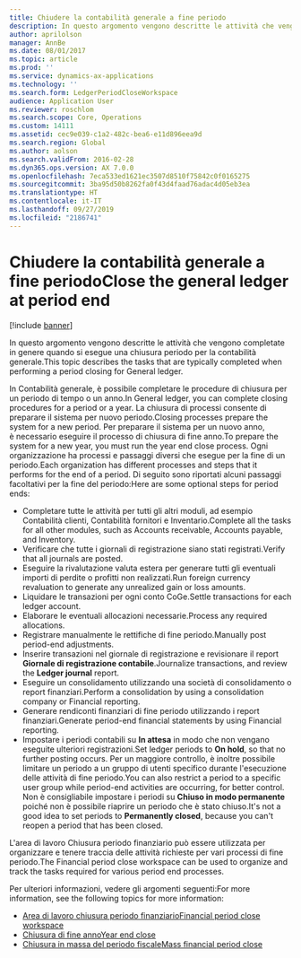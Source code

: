```yaml
---
title: Chiudere la contabilità generale a fine periodo
description: In questo argomento vengono descritte le attività che vengono completate in genere quando si esegue una chiusura periodo per la contabilità generale.
author: aprilolson
manager: AnnBe
ms.date: 08/01/2017
ms.topic: article
ms.prod: ''
ms.service: dynamics-ax-applications
ms.technology: ''
ms.search.form: LedgerPeriodCloseWorkspace
audience: Application User
ms.reviewer: roschlom
ms.search.scope: Core, Operations
ms.custom: 14111
ms.assetid: cec9e039-c1a2-482c-bea6-e11d896eea9d
ms.search.region: Global
ms.author: aolson
ms.search.validFrom: 2016-02-28
ms.dyn365.ops.version: AX 7.0.0
ms.openlocfilehash: 7eca533ed1621ec3507d8510f75842c0f0165275
ms.sourcegitcommit: 3ba95d50b8262fa0f43d4faad76adac4d05eb3ea
ms.translationtype: HT
ms.contentlocale: it-IT
ms.lasthandoff: 09/27/2019
ms.locfileid: "2186741"
---
```

# <a name="close-the-general-ledger-at-period-end"></a><span data-ttu-id="d24d2-103">Chiudere la contabilità generale a fine periodo</span><span class="sxs-lookup"><span data-stu-id="d24d2-103">Close the general ledger at period end</span></span>

[!include [banner](../includes/banner.md)]

<span data-ttu-id="d24d2-104">In questo argomento vengono descritte le attività che vengono completate in genere quando si esegue una chiusura periodo per la contabilità generale.</span><span class="sxs-lookup"><span data-stu-id="d24d2-104">This topic describes the tasks that are typically completed when performing a period closing for General ledger.</span></span> 

<span data-ttu-id="d24d2-105">In Contabilità generale, è possibile completare le procedure di chiusura per un periodo di tempo o un anno.</span><span class="sxs-lookup"><span data-stu-id="d24d2-105">In General ledger, you can complete closing procedures for a period or a year.</span></span> <span data-ttu-id="d24d2-106">La chiusura di processi consente di preparare il sistema per nuovo periodo.</span><span class="sxs-lookup"><span data-stu-id="d24d2-106">Closing processes prepare the system for a new period.</span></span> <span data-ttu-id="d24d2-107">Per preparare il sistema per un nuovo anno, è necessario eseguire il processo di chiusura di fine anno.</span><span class="sxs-lookup"><span data-stu-id="d24d2-107">To prepare the system for a new year, you must run the year end close process.</span></span> <span data-ttu-id="d24d2-108">Ogni organizzazione ha processi e passaggi diversi che esegue per la fine di un periodo.</span><span class="sxs-lookup"><span data-stu-id="d24d2-108">Each organization has different processes and steps that it performs for the end of a period.</span></span> <span data-ttu-id="d24d2-109">Di seguito sono riportati alcuni passaggi facoltativi per la fine del periodo:</span><span class="sxs-lookup"><span data-stu-id="d24d2-109">Here are some optional steps for period ends:</span></span>

-   <span data-ttu-id="d24d2-110">Completare tutte le attività per tutti gli altri moduli, ad esempio Contabilità clienti, Contabilità fornitori e Inventario.</span><span class="sxs-lookup"><span data-stu-id="d24d2-110">Complete all the tasks for all other modules, such as Accounts receivable, Accounts payable, and Inventory.</span></span>
-   <span data-ttu-id="d24d2-111">Verificare che tutte i giornali di registrazione siano stati registrati.</span><span class="sxs-lookup"><span data-stu-id="d24d2-111">Verify that all journals are posted.</span></span>
-   <span data-ttu-id="d24d2-112">Eseguire la rivalutazione valuta estera per generare tutti gli eventuali importi di perdite o profitti non realizzati.</span><span class="sxs-lookup"><span data-stu-id="d24d2-112">Run foreign currency revaluation to generate any unrealized gain or loss amounts.</span></span>
-   <span data-ttu-id="d24d2-113">Liquidare le transazioni per ogni conto CoGe.</span><span class="sxs-lookup"><span data-stu-id="d24d2-113">Settle transactions for each ledger account.</span></span>
-   <span data-ttu-id="d24d2-114">Elaborare le eventuali allocazioni necessarie.</span><span class="sxs-lookup"><span data-stu-id="d24d2-114">Process any required allocations.</span></span>
-   <span data-ttu-id="d24d2-115">Registrare manualmente le rettifiche di fine periodo.</span><span class="sxs-lookup"><span data-stu-id="d24d2-115">Manually post period-end adjustments.</span></span>
-   <span data-ttu-id="d24d2-116">Inserire transazioni nel giornale di registrazione e revisionare il report **Giornale di registrazione contabile**.</span><span class="sxs-lookup"><span data-stu-id="d24d2-116">Journalize transactions, and review the **Ledger journal** report.</span></span>
-   <span data-ttu-id="d24d2-117">Eseguire un consolidamento utilizzando una società di consolidamento o report finanziari.</span><span class="sxs-lookup"><span data-stu-id="d24d2-117">Perform a consolidation by using a consolidation company or Financial reporting.</span></span>
-   <span data-ttu-id="d24d2-118">Generare rendiconti finanziari di fine periodo utilizzando i report finanziari.</span><span class="sxs-lookup"><span data-stu-id="d24d2-118">Generate period-end financial statements by using Financial reporting.</span></span>
-   <span data-ttu-id="d24d2-119">Impostare i periodi contabili su **In attesa** in modo che non vengano eseguite ulteriori registrazioni.</span><span class="sxs-lookup"><span data-stu-id="d24d2-119">Set ledger periods to **On hold**, so that no further posting occurs.</span></span> <span data-ttu-id="d24d2-120">Per un maggiore controllo, è inoltre possibile limitare un periodo a un gruppo di utenti specifico durante l'esecuzione delle attività di fine periodo.</span><span class="sxs-lookup"><span data-stu-id="d24d2-120">You can also restrict a period to a specific user group while period-end activities are occurring, for better control.</span></span> <span data-ttu-id="d24d2-121">Non è consigliabile impostare i periodi su **Chiuso in modo permanente** poiché non è possibile riaprire un periodo che è stato chiuso.</span><span class="sxs-lookup"><span data-stu-id="d24d2-121">It's not a good idea to set periods to **Permanently closed**, because you can't reopen a period that has been closed.</span></span>

<span data-ttu-id="d24d2-122">L'area di lavoro Chiusura periodo finanziario può essere utilizzata per organizzare e tenere traccia delle attività richieste per vari processi di fine periodo.</span><span class="sxs-lookup"><span data-stu-id="d24d2-122">The Financial period close workspace can be used to organize and track the tasks required for various period end processes.</span></span> 


<span data-ttu-id="d24d2-123">Per ulteriori informazioni, vedere gli argomenti seguenti:</span><span class="sxs-lookup"><span data-stu-id="d24d2-123">For more information, see the following topics for more information:</span></span>
- [<span data-ttu-id="d24d2-124">Area di lavoro chiusura periodo finanziario</span><span class="sxs-lookup"><span data-stu-id="d24d2-124">Financial period close workspace</span></span>](financial-period-close-workspace.md) 
- [<span data-ttu-id="d24d2-125">Chiusura di fine anno</span><span class="sxs-lookup"><span data-stu-id="d24d2-125">Year end close</span></span>](Year-end-close.md)  
- [<span data-ttu-id="d24d2-126">Chiusura in massa del periodo fiscale</span><span class="sxs-lookup"><span data-stu-id="d24d2-126">Mass financial period close</span></span>](tasks/mass-financial-period-close.md)




